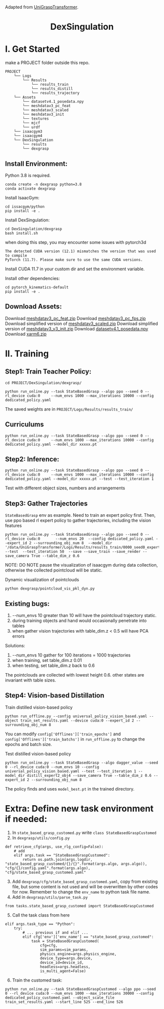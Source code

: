 Adapted from [UniGraspTransformer](https://dexhand.github.io/UniGraspTransformer/). 




# <p align="center"> DexSingulation </p>



# I. Get Started

make a PROJECT folder outside this repo.
```
PROJECT
    └── Logs
        └── Results
            └── results_train
            └── results_distill
            └── results_trajectory
    └── Assets
        └── datasetv4.1_posedata.npy
        └── meshdatav3_pc_feat
        └── meshdatav3_scaled
        └── meshdatav3_init
        └── textures
        └── mjcf
        └── urdf
    └── isaacgym3
    └── isaacgym4
    └── DexSingulation
        └── results
        └── dexgrasp
```

## Install Environment:
Python 3.8 is required.

```
conda create -n dexgrasp python=3.8
conda activate dexgrasp
```

Install IsaacGym:
```
cd issacgym/python
pip install -e .
```

Install DexSingulation:
```
cd DexSingulation/dexgrasp
bash install.sh
```
when doing this step, you may encounter some issues with pytorch3d
```
The detected CUDA version (12.1) mismatches the version that was used to compile
PyTorch (11.7). Please make sure to use the same CUDA versions.
```
Install CUDA 11.7 in your custom dir and set the environment variable.


Install other dependencies:
```
cd pytorch_kinematics-default
pip install -e .
```

## Download Assets:
Download [meshdatav3_pc_feat.zip](https://mirrors.pku.edu.cn/dl-release/UniDexGrasp_CVPR2023/dexgrasp_policy/assets/meshdatav3_pc_feat.zip)
Download [meshdatav3_pc_fps.zip]()
Download simplified version of [meshdatav3_scaled.zip]()
Download simplified version of [meshdatav3_v3_init.zip]()
Download [datasetv4.1_posedata.npy](https://drive.google.com/file/d/1DajtOFyTPC5YhsO-Fd3Gv17x7eAysI1b/view)
Download [xarm6.zip](https://drive.google.com/file/d/1YmR7fin26oFazvx6lWe8H2jdxyrS77US/view?usp=sharing)



# II. Training
## Step1: Train Teacher Policy:

```
cd PROJECT/DexSingulation/dexgrasp/
```

```
python run_online.py --task StateBasedGrasp --algo ppo --seed 0 --rl_device cuda:0     --num_envs 1000 --max_iterations 10000 --config dedicated_policy.yaml
```

The saved weights are in `PROJECT/Logs/Results/results_train/`

## Curriculums
```
python run_online.py --task StateBasedGrasp --algo ppo --seed 0 --rl_device cuda:0     --num_envs 1000 --max_iterations 10000 --config dedicated_policy.yaml --model_dir xxxxx.pt
```

## Step2: Inference:

```
python run_online.py --task StateBasedGrasp --algo ppo --seed 0 --rl_device cuda:0     --num_envs 1000 --max_iterations 10000 --config dedicated_policy.yaml --model_dir xxxxx.pt --test --test_iteration 1
```

Test with different object sizes, numbers and arrangements



<!-- You can download the pretrained weights of StateBasedGraspLeapNoArm from [here](https://drive.google.com/file/d/1JweyfIJVXKxUMD485JSQiwsAdWUvx3jb/view?usp=drive_link), and save it as `PROJECT/Logs/Results/results_train/0525_seed0/model_30000.pt`. -->

<!-- ```
cd PROJECT/DexSingulation/dexgrasp/
python inference.py --task StateBasedGraspLeapNoArm --model_dir PROJECT/Logs/Results/results_train/0525_seed0/model_30000.pt 
``` -->

## Step3: Gather Trajectories
`StateBasedGrasp` env as example. Need to train an expert policy first.
Then, use ppo based rl expert policy to gather trajectories, including the vision features


```
python run_online.py --task StateBasedGrasp --algo ppo --seed 0 --rl_device cuda:0       --num_envs 20  --config dedicated_policy.yaml --expert_id 2 --surrounding_obj_num 8  --model_dir '/data/UniGraspTransformer/Logs/Results/results_train/0000_seed0_expert2_obj8_0.06_succ0.75_for_distillation/model_5000.pt'  --test  --test_iteration 50  --save --save_train --save_render --save_camera True --table_dim_z 0.6
```
NOTE: DO NOTE pause the visualization of isaacgym during data collection, otherwise the collected pointcloud will be static.

Dynamic visualization of pointclouds
```
python dexgrasp/pointcloud_vis_pkl_dyn.py
```

## Existing bugs: 

1. --num_envs 10 greater than 10 will have the pointcloud trajectory static.
2. during training objects and hand would occasionally penetrate into tables
3. when gather vision trajectories with table_dim.z < 0.5 will have PCA errors

Solutions:
1. --num_envs 10 gather for 100 iterations = 1000 trajectories
2. when training, set table_dim.z 0.01
3. when testing, set table_dim.z back to 0.6

The pointclouds are collected with lowest height 0.6. other states are invariant with table sizes.

<!-- Remember to force set `self.use_dynamic_visual_feats` to `True` in `state_based_grasp.py`. Otherwise, the collected vision features will be zeros. -->

<!-- The collected trajectories are for both state-based and vision-based distillation. -->

<!-- ## Step3.1: State-based Distillation
```
python run_offline.py --start 525 --finish 525 --config universal_policy_state_based.yaml --object train_set_results.yaml --device cuda:0 -->
<!-- ```
You can modify `config['Offlines']['train_epochs']` and `config['Offlines']['train_batchs']` in `run_offline.py` to change the epochs and batch size.

## Step3.2: Test distilled state-based policy
```
python run_online.py --task StateBasedGrasp --algo dagger_value --seed 0 --rl_device cuda:0 --num_envs 10 --max_iterations 10000 --config universal_policy_state_based.yaml --test --test_iteration 1 --model_dir distill_0525_0525 --object_scale_file train_set_results.yaml --start_line 525 --end_line 526
``` -->

## Step4: Vision-based Distillation
Train distilled vision-based policy
```
python run_offline.py --config universal_policy_vision_based.yaml --object train_set_results.yaml --device cuda:0 --expert_id 2 --surrounding_obj_num 8
```
You can modify `config['Offlines']['train_epochs']` and `config['Offlines']['train_batchs']` in `run_offline.py` to change the epochs and batch size.

Test distilled vision-based policy
```
python run_online.py --task StateBasedGrasp --algo dagger_value --seed 0 --rl_device cuda:0 --num_envs 10 --config universal_policy_vision_based.yaml --test --test_iteration 1 --model_dir distill_expert2_obj4 --save_camera True --table_dim_z 0.6 --expert_id 2 --surrounding_obj_num 8
```

The policy finds and uses `model_best.pt` in the trained directory.






# Extra: Define new task environment if needed:
1. In `state_based_grasp_customed.py` write `class StateBasedGraspCustomed`
2. In `dexgrasp/utils/config.py`
```
def retrieve_cfg(args, use_rlg_config=False):
    # add
    elif args.task == "StateBasedGraspCustomed":
        return os.path.join(args.logdir, "state_based_grasp_customed/{}/{}".format(args.algo, args.algo)), "cfg/{}/config.yaml".format(args.algo), "cfg/state_based_grasp_customed.yaml"
```
3. Add `dexgrasp/cfg/state_based_grasp_customed.yaml`, copy from existing file, but some content is not used and will be overwritten by other codes for now. Remember to change the `env_name` to python task file name.
4. Add in `dexgrasp/utils/parse_task.py`
```
from tasks.state_based_grasp_customed import StateBasedGraspCustomed
```
5. Call the task class from here
```
elif args.task_type == "Python":
    try:
        # ... previous if and elif ...
        elif cfg['env']['env_name'] == "state_based_grasp_customed":
            task = StateBasedGraspCustomed(
                cfg=cfg,
                sim_params=sim_params,
                physics_engine=args.physics_engine,
                device_type=args.device,
                device_id=device_id,
                headless=args.headless,
                is_multi_agent=False)
```

6. Train the customed task:
```
python run_online.py --task StateBasedGraspCustomed --algo ppo --seed 0 --rl_device cuda:0 --num_envs 1000 --max_iterations 30000 --config dedicated_policy_customed.yaml --object_scale_file train_set_results.yaml --start_line 525 --end_line 526
```